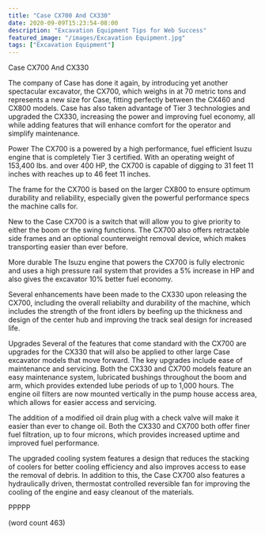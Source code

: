 ```yaml
---
title: "Case CX700 And CX330"
date: 2020-09-09T15:23:54-08:00
description: "Excavation Equipment Tips for Web Success"
featured_image: "/images/Excavation Equipment.jpg"
tags: ["Excavation Equipment"]
---
```


Case CX700 And CX330

The company of Case has done it again, by introducing
yet another spectacular excavator, the CX700, which
weighs in at 70 metric tons and represents a new
size for Case, fitting perfectly between the CX460
and CX800 models.  Case has also taken advantage of
Tier 3 technologies and upgraded the CX330, increasing
the power and improving fuel economy, all while adding
features that will enhance comfort for the operator
and simplify maintenance.

Power
The CX700 is a powered by a high performance, fuel
efficient Isuzu engine that is completely Tier 3 
certified.  With an operating weight of 153,400 lbs.
and over 400 HP, the CX700 is capable of digging to
31 feet 11 inches with reaches up to 46 feet 11 inches.

The frame for the CX700 is based on the larger CX800
to ensure optimum durability and reliability, 
especially given the powerful performance specs the
machine calls for.

New to the Case CX700 is a switch that will allow
you to give priority to either the boom or the swing
functions.  The CX700 also offers retractable side
frames and an optional counterweight removal device,
which makes transporting easier than ever before.

More durable
The Isuzu engine that powers the CX700 is fully
electronic and uses a high pressure rail system that
provides a 5% increase in HP and also gives the
excavator 10% better fuel economy.

Several enhancements have been made to the CX330 
upon releasing the CX700, including the overall
reliabilty and durability of the machine, which
includes the strength of the front idlers by beefing
up the thickness and design of the center hub and
improving the track seal design for increased life.

Upgrades
Several of the features that come standard with the
CX700 are upgrades for the CX330 that will also be
applied to other large Case excavator models that
move forward.  The key upgrades include ease of
maintenance and servicing.  Both the CX330 and CX700
models feature an easy maintenance system, lubricated
bushings throughout the boom and arm, which provides
extended lube periods of up to 1,000 hours.  The 
engine oil filters are now mounted vertically in
the pump house access area, which allows for easier
access and servicing.

The addition of a modified oil drain plug with a 
check valve will make it easier than ever to change
oil.  Both the CX330 and CX700 both offer finer
fuel filtration, up to four microns, which provides
increased uptime and improved fuel performance.

The upgraded cooling system features a design that
reduces the stacking of coolers for better cooling
efficiency and also improves access to ease the
removal of debris.  In addition to this, the Case
CX700 also features a hydraulically driven,
thermostat controlled reversible fan for improving
the cooling of the engine and easy cleanout of the
materials.

PPPPP

(word count 463)
